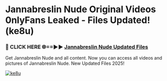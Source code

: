 # Jannabreslin Nude Original Videos 0nlyFans Leaked - Files Updated! (ke8u)

<h3>🔴 CLICK HERE 🌐==►► <a href="https://tinyurl.com/52m3yx9h" rel="nofollow">Jannabreslin Nude Updated Files</a></h3>

Get Jannabreslin Nude and all content. Now you can access all videos and pictures of Jannabreslin Nude. New Updated Files 2025!

[![ke8u](https://i.imgur.com/TnHtlc8.gif)](https://tinyurl.com/52m3yx9h)
